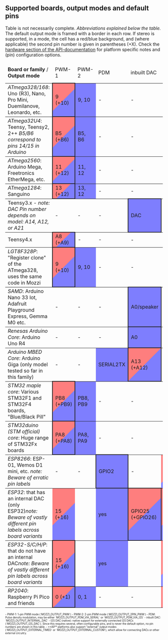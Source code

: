## Supported boards, output modes and default pins
Table is not necessarily complete. *Abbreviations explained below the table.* The default output mode is framed with a border in each row.
If stereo is supported, in a mode, the cell has a red/blue background, and (where applicable) the second pin number is given in parentheses (+X).
Check the [hardware section of the API-documentation](https://sensorium.github.io/Mozzi/doc/html/hardware.html) for platform specific notes and (pin) configuration options.

<style>
td[data-mo] { background-color: rgba(0,0,255,.5); } /* Mono output */
td[data-st] { background: linear-gradient(-45deg,rgba(0,0,255,.5) 50%, rgba(255,0,0,.5) 50%); } /* Stereo output */
td[data-md] { border: 2px solid; background-color: rgba(0,0,255,.5); } /* Mono default */
td[data-sd] { border: 2px solid; background: linear-gradient(-45deg,rgba(0,0,255,.5) 50%, rgba(255,0,0,.5) 50%); } /* Stereo default */
</style>

<table border="0">
<thead>
<tr><td><b>Board or family</b>  / <b>Output mode</b>                                            </td><td> PWM-1          </td><td> PWM-2             </td><td> PDM        </td><td>inbuilt DAC </td><td>I2S DAC (native)</td></tr>
</thead>
<tbody>
<tr style="border-top: 1px solid">
    <td><i>ATmega328/168</i>: Uno (R3), Nano, Pro Mini, Duemilanove, Leonardo, etc.             </td><td data-sd>9 (+10) </td><td data-mo>9, 10      </td><td> -          </td><td> -          </td><td> -          </td></tr>
<tr style="border-top: 1px solid">
    <td><i>ATmega32U4</i>: Teensy, Teensy2, 2++ <i>B5/B6 correspond to pins 14/15 in Arduino</i></td><td data-sd>B5 (+B6)</td><td data-mo>B5, B6     </td><td> -          </td><td> -          </td><td> -          </td></tr>
<tr style="border-top: 1px solid">
    <td><i>ATmega2560</i>: Arduino Mega, Freetronics EtherMega, etc.                            </td><td data-sd>11 (+12)</td><td data-mo>11, 12     </td><td> -          </td><td> -          </td><td> -          </td></tr>
<tr style="border-top: 1px solid">
    <td><i>ATmega1284</i>: Sanguino                                                             </td><td data-sd>13 (+12)</td><td data-mo>13, 12     </td><td> -          </td><td> -          </td><td> -          </td></tr>
<tr style="border-top: 1px solid">
    <td>Teensy3.x - <i>note: DAC Pin number depends on model: A14, A12, or A21</i>              </td><td> -              </td><td> -                 </td><td> -          </td><td data-md>DAC </td><td> -          </td></tr>
<tr style="border-top: 1px solid">
    <td>Teensy4.x                                                                               </td><td data-sd>A8 (+A9)</td><td> -                 </td><td> -          </td><td> -          </td><td> -          </td></tr>
<tr style="border-top: 1px solid">
    <td><i>LGT8F328P</i>: "Register clone" of the ATmega328, uses the same code in Mozzi        </td><td data-sd>9 (+10) </td><td data-mo>9, 10      </td><td> -          </td><td> -          </td><td> -          </td></tr>
<tr style="border-top: 1px solid">
    <td><i>SAMD</i>: Arduino Nano 33 Iot, Adafruit Playground Express, Gemma M0 etc.            </td><td> -              </td><td> -                 </td><td> -          </td><td data-md>A0/speaker</td><td> -   </td></tr>
<tr style="border-top: 1px solid">
    <td><i>Renesas Arduino Core</i>: Arduino Uno R4                                             </td><td> -              </td><td> -                 </td><td> -          </td><td data-md>A0  </td><td> -          </td></tr>
<tr style="border-top: 1px solid">
    <td><i>Arduino MBED Core</i>: Arduino Giga (only model tested so far in this family)        </td><td> -              </td><td> -                 </td><td data-mo>SERIAL2TX</td><td data-sd>A13 (+A12)</td><td> -    </td></tr>
<tr style="border-top: 1px solid">
    <td><i>STM32 maple core</i>: Various STM32F1 and STM32F4 boards, "Blue/Black Pill"          </td><td data-sd>PB8 (+PB9)</td><td data-mo>PB8, PB9 </td><td> -          </td><td> -          </td><td> -          </td></tr>
<tr style="border-top: 1px solid">
    <td><i>STM32duino (STM official) core</i>: Huge range of STM32Fx boards                     </td><td data-sd>PA8 (+PA8)</td><td data-mo>PA8, PA9 </td><td> -          </td><td> -          </td><td> -          </td></tr>
<tr style="border-top: 1px solid">
    <td><i>ESP8266</i>: ESP-01, Wemos D1 mini, etc. <i>note: Beware of erratic pin labels</i>   </td><td> -              </td><td> -                 </td><td data-md>GPIO2</td><td> -         </td><td data-st>yes </td></tr>
<tr style="border-top: 1px solid">
    <td><i>ESP32</i>: that has an internal DAC (only ESP32)<i>note: Beware of vastly different pin labels across board variants</i>  </td><td data-st>15 (+16) </td><td>                 </td><td data-mo>yes </td><td data-sd>GPIO25 (+GPIO26)</td><td data-st>yes</td></tr>
	<tr style="border-top: 1px solid">
    <td><i>ESP32-S/C/H/P</i>: that do not have an internal DAC<i>note: Beware of vastly different pin labels across board variants</i>  </td><td data-sd>15 (+16) </td><td>                 </td><td data-mo>yes </td><td></td><td data-st>yes</td></tr>
<tr style="border-top: 1px solid">
    <td><i>RP2040</i>: Raspberry Pi Pico and friends                                            </td><td data-sd>0 (+1)  </td><td data-mo>0, 1       </td><td> -          </td><td> -          </td><td data-st>yes </td></tr>
</tbody>
</table>

<span style="font-size: .6em">
 - PWM-1: 1-pin PWM mode (`MOZZI_OUTPUT_PWM`)
 - PWM-2: 2-pin PWM mode (`MOZZI_OUTPUT_2PIN_PWM`)
 - PDM: Pulse density modulation, may be either `MOZZI_OUTPUT_PDM_VIA_SERIAL` or `MOZZI_OUTPUT_PDM_VIA_I2S`
 - inbuilt DAC: `MOZZI_OUTPUT_INTERNAL_DAC`
 - I2S DAC (native): native support for externally connected I2S DACs (`MOZZI_OUTPUT_I2S_DAC`). Since this requires several, often
   configurable pins, and is never the default option, no pin numbers are shown in this table.
 - **All** platforms also support "external" output modes (`MOZZI_OUTPUT_EXTERNAL_TIMED` or `MOZZI_OUTPUT_EXTERNAL_CUSTOM`), which allow
   for connecting DACs or other external circuitry.
</span>

